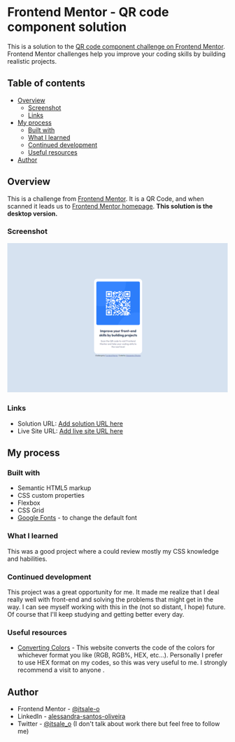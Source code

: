 # Frontend Mentor - QR code component solution

This is a solution to the [QR code component challenge on Frontend Mentor](https://www.frontendmentor.io/challenges/qr-code-component-iux_sIO_H). Frontend Mentor challenges help you improve your coding skills by building realistic projects. 

## Table of contents

- [Overview](#Overview)
  - [Screenshot](#screenshot)
  - [Links](#links)
- [My process](#my-process)
  - [Built with](#built-with)
  - [What I learned](#what-i-learned)
  - [Continued development](#continued-development)
  - [Useful resources](#useful-resources)
- [Author](#author)

## Overview

This is a challenge from [Frontend Mentor](https://www.frontendmentor.io/challenges/qr-code-component-iux_sIO_H). It is a QR Code, and when scanned it leads us to [Frontend Mentor homepage](https://www.frontendmentor.io/). **This solution is the desktop version.**

### Screenshot

![This is a screenshot of my solution](/qr_code_solution_desktop.png)

### Links

- Solution URL: [Add solution URL here](https://your-solution-url.com)
- Live Site URL: [Add live site URL here](https://your-live-site-url.com)

## My process

### Built with

- Semantic HTML5 markup
- CSS custom properties
- Flexbox
- CSS Grid
- [Google Fonts](https://fonts.google.com/) - to change the default font

### What I learned

This was a good project where a could review mostly my CSS knowledge and habilities.

### Continued development

This project was a great opportunity for me. It made me realize that I deal really well with front-end and solving the problems that might get in the way. I can see myself working with this in the (not so distant, I hope) future. Of course that I'll keep studying and getting better every day.

### Useful resources

- [Converting Colors](https://convertingcolors.com/) - This website converts the code of the colors for whichever format you like (RGB, RGB%, HEX, etc...). Personally I prefer to use HEX format on my codes, so this was very useful to me. I strongly recommend a visit to anyone .

## Author

- Frontend Mentor - [@itsale-o](https://www.frontendmentor.io/profile/itsale-o)
- LinkedIn - [alessandra-santos-oliveira](https://www.linkedin.com/in/alessandra-santos-oliveira/)
- Twitter - [@itsale_o](https://twitter.com/itsale_o) (I don't talk about work there but feel free to follow me)